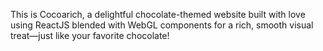 This is Cocoarich, a delightful chocolate-themed website built with love using ReactJS blended with WebGL components for a rich, smooth visual treat—just like your favorite chocolate!
